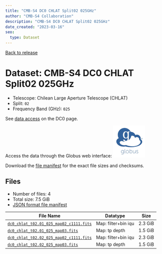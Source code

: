 ```yaml
---
title: "CMB-S4 DC0 CHLAT Split02 025GHz"
author: "CMB-S4 Collaboration"
description: "CMB-S4 DC0 CHLAT Split02 025GHz"
date_created: "2023-03-16"
seo:
  type: Dataset
---
```


[Back to release](./dc0.html#datasets)

# Dataset: CMB-S4 DC0 CHLAT Split02 025GHz

- Telescope: Chilean Large Aperture Telescope (CHLAT) 
- Split: `02`
- Frequency Band (GHz): `025`

See [data access](./dc0.html#data-access) on the DC0 page.

Access the data through the Globus web interface: [![Download via Globus](images/globus-logo.png)](https://app.globus.org/file-manager?origin_id=38f01147-f09e-483d-a552-3866669a846d&origin_path=%2Fdatareleases%2Fdc0%2Fmission%2Fchlat%2Fsplit02%2F025%2F)

Download the [file manifest](https://g-456d30.0ed28.75bc.data.globus.org/datareleases/dc0/mission/chlat/split02/025/manifest.json) for the exact file sizes and checksums.

## Files

- Number of files: 4
- Total size: 7.5 GiB
- [JSON format file manifest](https://g-456d30.0ed28.75bc.data.globus.org/datareleases/dc0/mission/chlat/split02/025/manifest.json)

|                                                                                File Name                                                                                |      Datatype       |  Size   |
| ----------------------------------------------------------------------------------------------------------------------------------------------------------------------- | ------------------- | ------- |
| [`dc0_chlat_t02.01_025_map02_c1111.fits`](https://g-456d30.0ed28.75bc.data.globus.org/datareleases/dc0/mission/chlat/split02/025/dc0_chlat_t02.01_025_map02_c1111.fits) | Map: filter+bin iqu | 2.3 GiB |
| [`dc0_chlat_t02.01_025_map03.fits`](https://g-456d30.0ed28.75bc.data.globus.org/datareleases/dc0/mission/chlat/split02/025/dc0_chlat_t02.01_025_map03.fits)             | Map: tp depth       | 1.5 GiB |
| [`dc0_chlat_t02.02_025_map02_c1111.fits`](https://g-456d30.0ed28.75bc.data.globus.org/datareleases/dc0/mission/chlat/split02/025/dc0_chlat_t02.02_025_map02_c1111.fits) | Map: filter+bin iqu | 2.3 GiB |
| [`dc0_chlat_t02.02_025_map03.fits`](https://g-456d30.0ed28.75bc.data.globus.org/datareleases/dc0/mission/chlat/split02/025/dc0_chlat_t02.02_025_map03.fits)             | Map: tp depth       | 1.5 GiB |
